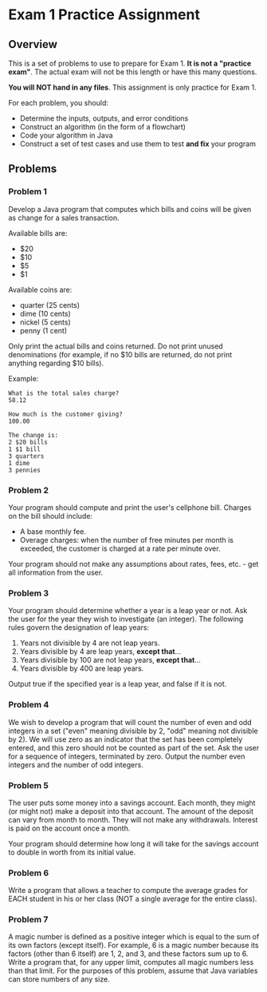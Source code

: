# Exam 1 Practice Assignment

## Overview

This is a set of problems to use to prepare for Exam 1. **It is not a "practice exam"**. The actual exam will not be this length or have this many questions.

**You will NOT hand in any files**. This assignment is only practice for Exam 1.

For each problem, you should:

-  Determine the inputs, outputs, and error conditions
-  Construct an algorithm (in the form of a flowchart)
-  Code your algorithm in Java
-  Construct a set of test cases and use them to test **and fix** your program

## Problems

### Problem 1

Develop a Java program that computes which bills and coins will be given as change for a sales transaction.

Available bills are:

-  \$20
-  \$10
-  \$5
-  \$1

Available coins are:

-  quarter (25 cents)
-  dime (10 cents)
-  nickel (5 cents)
-  penny (1 cent)

Only print the actual bills and coins returned. Do not print unused denominations (for example, if no $10 bills are returned, do not print anything regarding $10 bills).

Example:

```
What is the total sales charge?
58.12

How much is the customer giving?
100.00

The change is:
2 $20 bills
1 $1 bill
3 quarters
1 dime
3 pennies
```

### Problem 2

Your program should compute and print the user's cellphone bill. Charges on the bill should include:

-  A base monthly fee.
-  Overage charges: when the number of free minutes per month is exceeded, the customer is charged at a rate per minute over.

Your program should not make any assumptions about rates, fees, etc. - get all information from the user.

### Problem 3

Your program should determine whether a year is a leap year or not. Ask the user for the year they wish to investigate (an integer). The following rules govern the designation of leap years:

1. Years not divisible by 4 are not leap years.
2. Years divisible by 4 are leap years, **except that**...
3. Years divisible by 100 are not leap years, **except that**...
4. Years divisible by 400 are leap years.

Output true if the specified year is a leap year, and false if it is not.

### Problem 4

We wish to develop a program that will count the number of even and odd integers in a set ("even" meaning divisible by 2, "odd" meaning not divisible by 2). We will use zero as an indicator that the set has been completely entered, and this zero should not be counted as part of the set. Ask the user for a sequence of integers, terminated by zero. Output the number even integers and the number of odd integers.

### Problem 5

The user puts some money into a savings account. Each month, they might (or might not) make a deposit into that account. The amount of the deposit can vary from month to month. They will not make any withdrawals. Interest is paid on the account once a month.

Your program should determine how long it will take for the savings account to double in worth from its initial value.

### Problem 6

Write a program that allows a teacher to compute the average grades for EACH student in his or her class (NOT a single average for the entire class).

### Problem 7

A magic number is defined as a positive integer which is equal to the sum of its own factors (except itself). For example, 6 is a magic number because its factors (other than 6 itself) are 1, 2, and 3, and these factors sum up to 6. Write a program that, for any upper limit, computes all magic numbers less than that limit. For the purposes of this problem, assume that Java variables can store numbers of any size.
